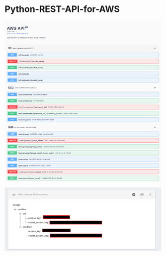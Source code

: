 # Python-REST-API-for-AWS

![AWS API](https://github.com/DarshanRaul94/Python-REST-API-for-AWS/blob/master/Screenshots/2march.png)

![Firebase console](https://github.com/DarshanRaul94/Python-REST-API-for-AWS/blob/master/Screenshots/firebaseconsole.png)
